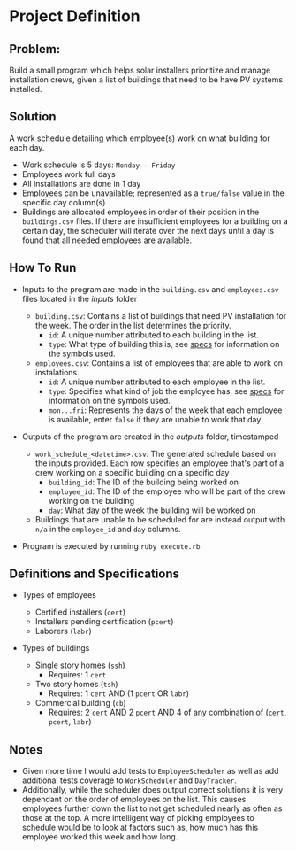 # Project Definition

## Problem:

Build a small program which helps solar installers prioritize and manage installation crews, given a list of buildings that need to be have PV systems installed.

## Solution

A work schedule detailing which employee(s) work on what building for each day.

- Work schedule is 5 days: `Monday - Friday`
- Employees work full days
- All installations are done in 1 day
- Employees can be unavailable; represented as a `true/false` value in the specific day column(s)
- Buildings are allocated employees in order of their position in the `buildings.csv` files. If there are insufficient employees for a building on a certain day, the scheduler will iterate over the next days until a day is found that all needed employees are available.

## How To Run

- Inputs to the program are made in the `building.csv` and `employees.csv` files located in the _inputs_ folder

  - `building.csv`: Contains a list of buildings that need PV installation for the week. The order in the list determines the priority.
    - `id`: A unique number attributed to each building in the list.
    - `type`: What type of building this is, see [specs](#definitions-and-specifications) for information on the symbols used.
  - `employees.csv`: Contains a list of employees that are able to work on instalations.
    - `id`: A unique number attributed to each employee in the list.
    - `type`: Specifies what kind of job the employee has, see [specs](#definitions-and-specifications) for information on the symbols used.
    - `mon...fri`: Represents the days of the week that each employee is available, enter `false` if they are unable to work that day.

- Outputs of the program are created in the _outputs_ folder, timestamped
  - `work_schedule_<datetime>.csv`: The generated schedule based on the inputs provided. Each row specifies an employee that's part of a crew working on a specific building on a specific day
    - `building_id`: The ID of the building being worked on
    - `employee_id`: The ID of the employee who will be part of the crew working on the building
    - `day`: What day of the week the building will be worked on
  - Buildings that are unable to be scheduled for are instead output with `n/a` in the `employee_id` and `day` columns.
- Program is executed by running `ruby execute.rb`

## Definitions and Specifications

- Types of employees

  - Certified installers (`cert`)
  - Installers pending certification (`pcert`)
  - Laborers (`labr`)

- Types of buildings
  - Single story homes (`ssh`)
    - Requires: 1 `cert`
  - Two story homes (`tsh`)
    - Requires: 1 `cert` AND (1 `pcert` OR `labr`)
  - Commercial building (`cb`)
    - Requires: 2 `cert` AND 2 `pcert` AND 4 of any combination of (`cert`, `pcert`, `labr`)

## Notes

- Given more time I would add tests to `EmployeeScheduler` as well as add additional tests coverage to `WorkScheduler` and `DayTracker`.
- Additionally, while the scheduler does output correct solutions it is very dependant on the order of employees on the list. This causes employees further down the list to not get scheduled nearly as often as those at the top. A more intelligent way of picking employees to schedule would be to look at factors such as, how much has this employee worked this week and how long.
